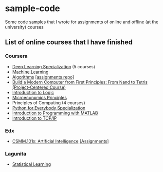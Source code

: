 # sample-code
Some code samples that I wrote for assignments of online and offline (at the university) courses

## List of online courses that I have finished

### Coursera
- [Deep Learning Specialization](https://www.coursera.org/specializations/deep-learning) (5 courses)
- [Machine Learning](https://www.coursera.org/learn/machine-learning)
- [Algorithms](https://www.coursera.org/learn/algorithms-part1) [[assignments repo]](Java-Algorithms)
- [Build a Modern Computer from First Principles: From Nand to Tetris (Project-Centered Course)](https://www.coursera.org/learn/build-a-computer)
- [Introduction to Logic](https://www.coursera.org/learn/logic-introduction)
- [Microeconomics Principles](https://www.coursera.org/learn/microeconomics)
- Principles of Computing (4 courses)
- [Python for Everybody Specialization](https://www.coursera.org/specializations/python)
- [Introduction to Programming with MATLAB](https://www.coursera.org/learn/matlab)
- [Introduction to TCP/IP](https://www.coursera.org/learn/tcpip)

### Edx
- [CSMM.101x: Artificial Intelligence](https://www.edx.org/course/artificial-intelligence-ai-columbiax-csmm-101x-4) [[Assignments]](Python)

### Lagunita
- [Statistical Learning](https://lagunita.stanford.edu/courses/HumanitiesSciences/StatLearning/Winter2016/info)

